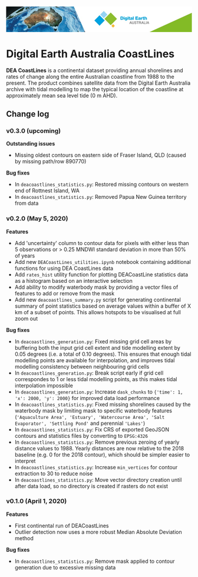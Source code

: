 ![](https://github.com/GeoscienceAustralia/dea-notebooks/blob/develop/Supplementary_data/dea_logo_wide.jpg)

# Digital Earth Australia CoastLines

**DEA CoastLines** is a continental dataset providing annual shorelines and rates of change along the entire Australian coastline from 1988 to the present. 
The product combines satellite data from the Digital Earth Australia archive with tidal modelling to map the typical location of the coastline at approximately mean sea level tide (0 m AHD). 

## Change log

### v0.3.0 (upcoming)

**Outstanding issues**
* Missing oldest contours on eastern side of Fraser Island, QLD (caused by missing path/row 890770)

**Bug fixes**
* In `deacoastlines_statistics.py`: Restored missing contours on western end of Rottnest Island, WA
* In `deacoastlines_statistics.py`: Removed Papua New Guinea territory from data

### v0.2.0 (May 5, 2020)

**Features**
* Add 'uncertainty' column to contour data for pixels with either less than 5 observations or > 0.25 MNDWI standard deviation in more than 50% of years
* Add new `DEACoastLines_utilities.ipynb` notebook containing additional functions for using DEA CoastLines data
* Add `rates_hist` utility function for plotting DEACoastLine statistics data as a histogram based on an interactive selection
* Add ability to modify waterbody mask by providing a vector files of features to add or remove from the mask
* Add new `deacoastlines_summary.py` script for generating continental summary of point statistics based on average values within a buffer of X km of a subset of points. This allows hotspots to be visualised at full zoom out

**Bug fixes**
* In `deacoastlines_generation.py`: Fixed missing grid cell areas by buffering both the input grid cell extent and tide modelling extent by 0.05 degrees (i.e. a total of 0.10 degrees). This ensures that enough tidal modelling points are available for interpolation, and improves tidal modelling consistency between neighbouring grid cells 
* In `deacoastlines_generation.py`: Break script early if grid cell correspondes to 1 or less tidal modelling points, as this makes tidal interpolation impossible
* In `deacoastlines_generation.py`: Increase `dask_chunks` to `{'time': 1, 'x': 2000, 'y': 2000}` for improved data load performance
* In `deacoastlines_statistics.py`: Fixed missing shorelines caused by the waterbody mask by limiting mask to specific waterbody features (`'Aquaculture Area', 'Estuary', 'Watercourse Area', 'Salt Evaporator', 'Settling Pond'` and perennial `'Lakes'`)
* In `deacoastlines_statistics.py`: Fix CRS of exported GeoJSON contours and statistics files by converting to `EPSG:4326`
* In `deacoastlines_statistics.py`: Remove previous zeroing of yearly distance values to 1988. Yearly distances are now relative to the 2018 baseline (e.g. 0 for the 2018 contour), which should be simpler easier to interpret
* In `deacoastlines_statistics.py`: Increase `min_vertices` for contour extraction to 30 to reduce noise
* In `deacoastlines_statistics.py`: Move vector directory creation until after data load, so no directory is created if rasters do not exist

### v0.1.0 (April 1, 2020)

**Features**
* First continental run of DEACoastLines
* Outlier detection now uses a more robust Median Absolute Deviation method

**Bug fixes**
* In `deacoastlines_statistics.py`: Remove mask applied to contour generation due to excessive missing data